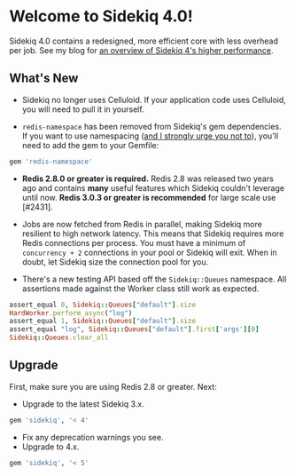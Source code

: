 # Welcome to Sidekiq 4.0!

Sidekiq 4.0 contains a redesigned, more efficient core with less overhead per job.
See my blog for [an overview of Sidekiq 4's higher performance](http://www.mikeperham.com/2015/10/14/optimizing-sidekiq/).

## What's New

* Sidekiq no longer uses Celluloid.  If your application code uses Celluloid,
  you will need to pull it in yourself.

* `redis-namespace` has been removed from Sidekiq's gem dependencies. If
  you want to use namespacing ([and I strongly urge you not to](http://www.mikeperham.com/2015/09/24/storing-data-with-redis/)), you'll need to add the gem to your Gemfile:
```ruby
gem 'redis-namespace'
```

* **Redis 2.8.0 or greater is required.**  Redis 2.8 was released two years
  ago and contains **many** useful features which Sidekiq couldn't
  leverage until now.  **Redis 3.0.3 or greater is recommended** for large
  scale use [#2431].

* Jobs are now fetched from Redis in parallel, making Sidekiq more
  resilient to high network latency.  This means that Sidekiq requires
  more Redis connections per process.  You must have a minimum of
  `concurrency + 2` connections in your pool or Sidekiq will exit.
  When in doubt, let Sidekiq size the connection pool for you.

* There's a new testing API based off the `Sidekiq::Queues` namespace. All
  assertions made against the Worker class still work as expected.
```ruby
assert_equal 0, Sidekiq::Queues["default"].size
HardWorker.perform_async("log")
assert_equal 1, Sidekiq::Queues["default"].size
assert_equal "log", Sidekiq::Queues["default"].first['args'][0]
Sidekiq::Queues.clear_all
```

## Upgrade

First, make sure you are using Redis 2.8 or greater. Next:

* Upgrade to the latest Sidekiq 3.x.
```ruby
gem 'sidekiq', '< 4'
```
* Fix any deprecation warnings you see.
* Upgrade to 4.x.
```ruby
gem 'sidekiq', '< 5'
```
